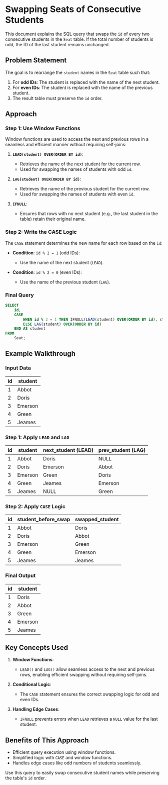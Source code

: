 # Swapping Seats of Consecutive Students

This document explains the SQL query that swaps the `id` of every two consecutive students in the `Seat` table. If the total number of students is odd, the ID of the last student remains unchanged.

## Problem Statement

The goal is to rearrange the `student` names in the `Seat` table such that:
1. For **odd IDs**: The student is replaced with the name of the next student.
2. For **even IDs**: The student is replaced with the name of the previous student.
3. The result table must preserve the `id` order.

## Approach

### Step 1: Use Window Functions
Window functions are used to access the next and previous rows in a seamless and efficient manner without requiring self-joins:

1. **`LEAD(student) OVER(ORDER BY id)`**:
   - Retrieves the name of the next student for the current row.
   - Used for swapping the names of students with odd `id`.

2. **`LAG(student) OVER(ORDER BY id)`**:
   - Retrieves the name of the previous student for the current row.
   - Used for swapping the names of students with even `id`.

3. **`IFNULL`**:
   - Ensures that rows with no next student (e.g., the last student in the table) retain their original name.

### Step 2: Write the CASE Logic
The `CASE` statement determines the new name for each row based on the `id`:

- **Condition**: `id % 2 = 1` (odd IDs):
  - Use the name of the next student (`LEAD`).

- **Condition**: `id % 2 = 0` (even IDs):
  - Use the name of the previous student (`LAG`).

### Final Query

```sql
SELECT
    id,
    CASE
        WHEN id % 2 = 1 THEN IFNULL(LEAD(student) OVER(ORDER BY id), student)
        ELSE LAG(student) OVER(ORDER BY id)
    END AS student
FROM
    Seat;
```

## Example Walkthrough

### Input Data

| id  | student  |
|------|----------|
| 1    | Abbot    |
| 2    | Doris    |
| 3    | Emerson  |
| 4    | Green    |
| 5    | Jeames   |

### Step 1: Apply `LEAD` and `LAG`

| id  | student  | next_student (LEAD) | prev_student (LAG) |
|------|----------|----------------------|----------------------|
| 1    | Abbot    | Doris               | NULL                 |
| 2    | Doris    | Emerson             | Abbot                |
| 3    | Emerson  | Green               | Doris                |
| 4    | Green    | Jeames              | Emerson              |
| 5    | Jeames   | NULL                | Green                |

### Step 2: Apply `CASE` Logic

| id  | student_before_swap | swapped_student |
|------|---------------------|-----------------|
| 1    | Abbot              | Doris           |
| 2    | Doris              | Abbot           |
| 3    | Emerson            | Green           |
| 4    | Green              | Emerson         |
| 5    | Jeames             | Jeames          |

### Final Output

| id  | student  |
|------|----------|
| 1    | Doris    |
| 2    | Abbot    |
| 3    | Green    |
| 4    | Emerson  |
| 5    | Jeames   |

## Key Concepts Used

1. **Window Functions**:
   - `LEAD()` and `LAG()` allow seamless access to the next and previous rows, enabling efficient swapping without requiring self-joins.

2. **Conditional Logic**:
   - The `CASE` statement ensures the correct swapping logic for odd and even IDs.

3. **Handling Edge Cases**:
   - `IFNULL` prevents errors when `LEAD` retrieves a `NULL` value for the last student.

## Benefits of This Approach

- Efficient query execution using window functions.
- Simplified logic with `CASE` and window functions.
- Handles edge cases like odd numbers of students seamlessly.

Use this query to easily swap consecutive student names while preserving the table's `id` order.

